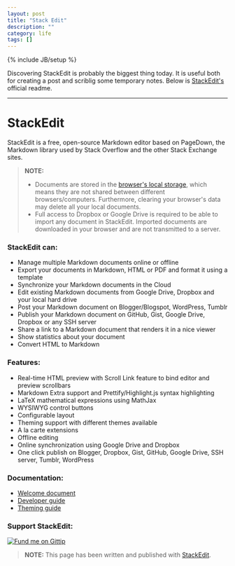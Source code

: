 ```yaml
---
layout: post
title: "Stack Edit"
description: ""
category: life
tags: []
---
```

{% include JB/setup %}

Discovering StackEdit is probably the biggest thing today. It is useful both for creating a post and scriblig some temporary notes. Below is [StackEdit's](https://stackedit.io/) official readme.

---


StackEdit
=========

StackEdit is a free, open-source Markdown editor based on PageDown, the Markdown library used by Stack Overflow and the other Stack Exchange sites.

> **NOTE:**
>
> - Documents are stored in the [browser's local storage][1], which means they are not shared between different browsers/computers. Furthermore, clearing your browser's data may delete all your local documents.
> - Full access to Dropbox or Google Drive is required to be able to import any document in StackEdit. Imported documents are downloaded in your browser and are not transmitted to a server.

### StackEdit can:
 
 - Manage multiple Markdown documents online or offline
 - Export your documents in Markdown, HTML or PDF and format it using a template
 - Synchronize your Markdown documents in the Cloud
 - Edit existing Markdown documents from Google Drive, Dropbox and your local hard drive
 - Post your Markdown document on Blogger/Blogspot, WordPress, Tumblr
 - Publish your Markdown document on GitHub, Gist, Google Drive, Dropbox or any SSH server
 - Share a link to a Markdown document that renders it in a nice viewer
 - Show statistics about your document
 - Convert HTML to Markdown

### Features:

 - Real-time HTML preview with Scroll Link feature to bind editor and preview scrollbars
 - Markdown Extra support and Prettify/Highlight.js syntax highlighting
 - LaTeX mathematical expressions using MathJax
 - WYSIWYG control buttons
 - Configurable layout
 - Theming support with different themes available
 - A la carte extensions
 - Offline editing
 - Online synchronization using Google Drive and Dropbox
 - One click publish on Blogger, Dropbox, Gist, GitHub, Google Drive, SSH server, Tumblr, WordPress

### Documentation:

 - [Welcome document][2]
 - [Developer guide][3]
 - [Theming guide][4]

### Support StackEdit:

[![Fund me on Gittip](https://www.gittip.com/assets/gittip.png)](https://www.gittip.com/stackedit/ "Fund me on Gittip")

> **NOTE:** This page has been written and published with [StackEdit][5].


  [1]: https://developer.mozilla.org/en-US/docs/Web/Guide/DOM/Storage#localStorage
  [2]: https://github.com/benweet/stackedit/blob/master/WELCOME.md#welcome-to-stackedit---welcome "Welcome document"
  [3]: https://github.com/benweet/stackedit/blob/master/doc/developer-guide.md#developer-guide "Developer guide"
  [4]: https://github.com/benweet/stackedit/blob/master/doc/theming.md#stackedit-theming-guide "Theming guide"
  [5]: https://stackedit.io/ "StackEdit"